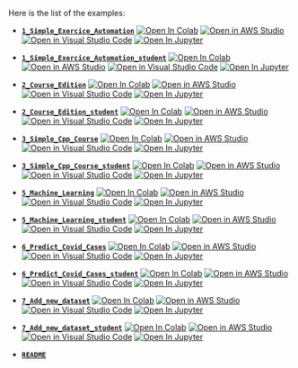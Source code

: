 Here is the list of the examples:

- [**`1_Simple_Exercice_Automation`**](https://github.com/gtherin/bulkhours/blob/main/examples/1_Simple_Exercice_Automation.ipynb) [![Open In Colab](https://colab.research.google.com/assets/colab-badge.svg)](https://colab.research.google.com/github/guydegnol/bulkhours/blob/main/examples/1_Simple_Exercice_Automation.ipynb) [![Open in AWS Studio](https://studiolab.sagemaker.aws/studiolab.svg)](https://studiolab.sagemaker.aws/import/github/guydegnol/bulkhours/blob/main/examples/1_Simple_Exercice_Automation.ipynb) [![Open in Visual Studio Code](https://img.shields.io/static/v1?logo=visualstudiocode&label=&message=Open%20in%20Visual%20Studio&labelColor=2c2c32&color=007acc&logoColor=007acc)](https://vscode.dev/github/guydegnol/bulkhours/blob/main/examples/1_Simple_Exercice_Automation.ipynb) [![Open In Jupyter](https://img.shields.io/static/v1?logo=jupyter&label=&message=Open%20in%20Jupyter&labelColor=636363&color=F37726&logoColor=F37726)](http://jupyter.bulkhours.eu/notebooks/web/bulkhours/notebooks/examples/1_Simple_Exercice_Automation.ipynb) 

- [**`1_Simple_Exercice_Automation_student`**](https://github.com/gtherin/bulkhours/blob/main/examples/1_Simple_Exercice_Automation_student.ipynb) [![Open In Colab](https://colab.research.google.com/assets/colab-badge.svg)](https://colab.research.google.com/github/guydegnol/bulkhours/blob/main/examples/1_Simple_Exercice_Automation_student.ipynb) [![Open in AWS Studio](https://studiolab.sagemaker.aws/studiolab.svg)](https://studiolab.sagemaker.aws/import/github/guydegnol/bulkhours/blob/main/examples/1_Simple_Exercice_Automation_student.ipynb) [![Open in Visual Studio Code](https://img.shields.io/static/v1?logo=visualstudiocode&label=&message=Open%20in%20Visual%20Studio&labelColor=2c2c32&color=007acc&logoColor=007acc)](https://vscode.dev/github/guydegnol/bulkhours/blob/main/examples/1_Simple_Exercice_Automation_student.ipynb) [![Open In Jupyter](https://img.shields.io/static/v1?logo=jupyter&label=&message=Open%20in%20Jupyter&labelColor=636363&color=F37726&logoColor=F37726)](http://jupyter.bulkhours.eu/notebooks/web/bulkhours/notebooks/examples/1_Simple_Exercice_Automation_student.ipynb) 

- [**`2_Course_Edition`**](https://github.com/gtherin/bulkhours/blob/main/examples/2_Course_Edition.ipynb) [![Open In Colab](https://colab.research.google.com/assets/colab-badge.svg)](https://colab.research.google.com/github/guydegnol/bulkhours/blob/main/examples/2_Course_Edition.ipynb) [![Open in AWS Studio](https://studiolab.sagemaker.aws/studiolab.svg)](https://studiolab.sagemaker.aws/import/github/guydegnol/bulkhours/blob/main/examples/2_Course_Edition.ipynb) [![Open in Visual Studio Code](https://img.shields.io/static/v1?logo=visualstudiocode&label=&message=Open%20in%20Visual%20Studio&labelColor=2c2c32&color=007acc&logoColor=007acc)](https://vscode.dev/github/guydegnol/bulkhours/blob/main/examples/2_Course_Edition.ipynb) [![Open In Jupyter](https://img.shields.io/static/v1?logo=jupyter&label=&message=Open%20in%20Jupyter&labelColor=636363&color=F37726&logoColor=F37726)](http://jupyter.bulkhours.eu/notebooks/web/bulkhours/notebooks/examples/2_Course_Edition.ipynb) 

- [**`2_Course_Edition_student`**](https://github.com/gtherin/bulkhours/blob/main/examples/2_Course_Edition_student.ipynb) [![Open In Colab](https://colab.research.google.com/assets/colab-badge.svg)](https://colab.research.google.com/github/guydegnol/bulkhours/blob/main/examples/2_Course_Edition_student.ipynb) [![Open in AWS Studio](https://studiolab.sagemaker.aws/studiolab.svg)](https://studiolab.sagemaker.aws/import/github/guydegnol/bulkhours/blob/main/examples/2_Course_Edition_student.ipynb) [![Open in Visual Studio Code](https://img.shields.io/static/v1?logo=visualstudiocode&label=&message=Open%20in%20Visual%20Studio&labelColor=2c2c32&color=007acc&logoColor=007acc)](https://vscode.dev/github/guydegnol/bulkhours/blob/main/examples/2_Course_Edition_student.ipynb) [![Open In Jupyter](https://img.shields.io/static/v1?logo=jupyter&label=&message=Open%20in%20Jupyter&labelColor=636363&color=F37726&logoColor=F37726)](http://jupyter.bulkhours.eu/notebooks/web/bulkhours/notebooks/examples/2_Course_Edition_student.ipynb) 

- [**`3_Simple_Cpp_Course`**](https://github.com/gtherin/bulkhours/blob/main/examples/3_Simple_Cpp_Course.ipynb) [![Open In Colab](https://colab.research.google.com/assets/colab-badge.svg)](https://colab.research.google.com/github/guydegnol/bulkhours/blob/main/examples/3_Simple_Cpp_Course.ipynb) [![Open in AWS Studio](https://studiolab.sagemaker.aws/studiolab.svg)](https://studiolab.sagemaker.aws/import/github/guydegnol/bulkhours/blob/main/examples/3_Simple_Cpp_Course.ipynb) [![Open in Visual Studio Code](https://img.shields.io/static/v1?logo=visualstudiocode&label=&message=Open%20in%20Visual%20Studio&labelColor=2c2c32&color=007acc&logoColor=007acc)](https://vscode.dev/github/guydegnol/bulkhours/blob/main/examples/3_Simple_Cpp_Course.ipynb) [![Open In Jupyter](https://img.shields.io/static/v1?logo=jupyter&label=&message=Open%20in%20Jupyter&labelColor=636363&color=F37726&logoColor=F37726)](http://jupyter.bulkhours.eu/notebooks/web/bulkhours/notebooks/examples/3_Simple_Cpp_Course.ipynb) 

- [**`3_Simple_Cpp_Course_student`**](https://github.com/gtherin/bulkhours/blob/main/examples/3_Simple_Cpp_Course_student.ipynb) [![Open In Colab](https://colab.research.google.com/assets/colab-badge.svg)](https://colab.research.google.com/github/guydegnol/bulkhours/blob/main/examples/3_Simple_Cpp_Course_student.ipynb) [![Open in AWS Studio](https://studiolab.sagemaker.aws/studiolab.svg)](https://studiolab.sagemaker.aws/import/github/guydegnol/bulkhours/blob/main/examples/3_Simple_Cpp_Course_student.ipynb) [![Open in Visual Studio Code](https://img.shields.io/static/v1?logo=visualstudiocode&label=&message=Open%20in%20Visual%20Studio&labelColor=2c2c32&color=007acc&logoColor=007acc)](https://vscode.dev/github/guydegnol/bulkhours/blob/main/examples/3_Simple_Cpp_Course_student.ipynb) [![Open In Jupyter](https://img.shields.io/static/v1?logo=jupyter&label=&message=Open%20in%20Jupyter&labelColor=636363&color=F37726&logoColor=F37726)](http://jupyter.bulkhours.eu/notebooks/web/bulkhours/notebooks/examples/3_Simple_Cpp_Course_student.ipynb) 

- [**`5_Machine_Learning`**](https://github.com/gtherin/bulkhours/blob/main/examples/5_Machine_Learning.ipynb) [![Open In Colab](https://colab.research.google.com/assets/colab-badge.svg)](https://colab.research.google.com/github/guydegnol/bulkhours/blob/main/examples/5_Machine_Learning.ipynb) [![Open in AWS Studio](https://studiolab.sagemaker.aws/studiolab.svg)](https://studiolab.sagemaker.aws/import/github/guydegnol/bulkhours/blob/main/examples/5_Machine_Learning.ipynb) [![Open in Visual Studio Code](https://img.shields.io/static/v1?logo=visualstudiocode&label=&message=Open%20in%20Visual%20Studio&labelColor=2c2c32&color=007acc&logoColor=007acc)](https://vscode.dev/github/guydegnol/bulkhours/blob/main/examples/5_Machine_Learning.ipynb) [![Open In Jupyter](https://img.shields.io/static/v1?logo=jupyter&label=&message=Open%20in%20Jupyter&labelColor=636363&color=F37726&logoColor=F37726)](http://jupyter.bulkhours.eu/notebooks/web/bulkhours/notebooks/examples/5_Machine_Learning.ipynb) 

- [**`5_Machine_Learning_student`**](https://github.com/gtherin/bulkhours/blob/main/examples/5_Machine_Learning_student.ipynb) [![Open In Colab](https://colab.research.google.com/assets/colab-badge.svg)](https://colab.research.google.com/github/guydegnol/bulkhours/blob/main/examples/5_Machine_Learning_student.ipynb) [![Open in AWS Studio](https://studiolab.sagemaker.aws/studiolab.svg)](https://studiolab.sagemaker.aws/import/github/guydegnol/bulkhours/blob/main/examples/5_Machine_Learning_student.ipynb) [![Open in Visual Studio Code](https://img.shields.io/static/v1?logo=visualstudiocode&label=&message=Open%20in%20Visual%20Studio&labelColor=2c2c32&color=007acc&logoColor=007acc)](https://vscode.dev/github/guydegnol/bulkhours/blob/main/examples/5_Machine_Learning_student.ipynb) [![Open In Jupyter](https://img.shields.io/static/v1?logo=jupyter&label=&message=Open%20in%20Jupyter&labelColor=636363&color=F37726&logoColor=F37726)](http://jupyter.bulkhours.eu/notebooks/web/bulkhours/notebooks/examples/5_Machine_Learning_student.ipynb) 

- [**`6_Predict_Covid_Cases`**](https://github.com/gtherin/bulkhours/blob/main/examples/6_Predict_Covid_Cases.ipynb) [![Open In Colab](https://colab.research.google.com/assets/colab-badge.svg)](https://colab.research.google.com/github/guydegnol/bulkhours/blob/main/examples/6_Predict_Covid_Cases.ipynb) [![Open in AWS Studio](https://studiolab.sagemaker.aws/studiolab.svg)](https://studiolab.sagemaker.aws/import/github/guydegnol/bulkhours/blob/main/examples/6_Predict_Covid_Cases.ipynb) [![Open in Visual Studio Code](https://img.shields.io/static/v1?logo=visualstudiocode&label=&message=Open%20in%20Visual%20Studio&labelColor=2c2c32&color=007acc&logoColor=007acc)](https://vscode.dev/github/guydegnol/bulkhours/blob/main/examples/6_Predict_Covid_Cases.ipynb) [![Open In Jupyter](https://img.shields.io/static/v1?logo=jupyter&label=&message=Open%20in%20Jupyter&labelColor=636363&color=F37726&logoColor=F37726)](http://jupyter.bulkhours.eu/notebooks/web/bulkhours/notebooks/examples/6_Predict_Covid_Cases.ipynb) 

- [**`6_Predict_Covid_Cases_student`**](https://github.com/gtherin/bulkhours/blob/main/examples/6_Predict_Covid_Cases_student.ipynb) [![Open In Colab](https://colab.research.google.com/assets/colab-badge.svg)](https://colab.research.google.com/github/guydegnol/bulkhours/blob/main/examples/6_Predict_Covid_Cases_student.ipynb) [![Open in AWS Studio](https://studiolab.sagemaker.aws/studiolab.svg)](https://studiolab.sagemaker.aws/import/github/guydegnol/bulkhours/blob/main/examples/6_Predict_Covid_Cases_student.ipynb) [![Open in Visual Studio Code](https://img.shields.io/static/v1?logo=visualstudiocode&label=&message=Open%20in%20Visual%20Studio&labelColor=2c2c32&color=007acc&logoColor=007acc)](https://vscode.dev/github/guydegnol/bulkhours/blob/main/examples/6_Predict_Covid_Cases_student.ipynb) [![Open In Jupyter](https://img.shields.io/static/v1?logo=jupyter&label=&message=Open%20in%20Jupyter&labelColor=636363&color=F37726&logoColor=F37726)](http://jupyter.bulkhours.eu/notebooks/web/bulkhours/notebooks/examples/6_Predict_Covid_Cases_student.ipynb) 

- [**`7_Add_new_dataset`**](https://github.com/gtherin/bulkhours/blob/main/examples/7_Add_new_dataset.ipynb) [![Open In Colab](https://colab.research.google.com/assets/colab-badge.svg)](https://colab.research.google.com/github/guydegnol/bulkhours/blob/main/examples/7_Add_new_dataset.ipynb) [![Open in AWS Studio](https://studiolab.sagemaker.aws/studiolab.svg)](https://studiolab.sagemaker.aws/import/github/guydegnol/bulkhours/blob/main/examples/7_Add_new_dataset.ipynb) [![Open in Visual Studio Code](https://img.shields.io/static/v1?logo=visualstudiocode&label=&message=Open%20in%20Visual%20Studio&labelColor=2c2c32&color=007acc&logoColor=007acc)](https://vscode.dev/github/guydegnol/bulkhours/blob/main/examples/7_Add_new_dataset.ipynb) [![Open In Jupyter](https://img.shields.io/static/v1?logo=jupyter&label=&message=Open%20in%20Jupyter&labelColor=636363&color=F37726&logoColor=F37726)](http://jupyter.bulkhours.eu/notebooks/web/bulkhours/notebooks/examples/7_Add_new_dataset.ipynb) 

- [**`7_Add_new_dataset_student`**](https://github.com/gtherin/bulkhours/blob/main/examples/7_Add_new_dataset_student.ipynb) [![Open In Colab](https://colab.research.google.com/assets/colab-badge.svg)](https://colab.research.google.com/github/guydegnol/bulkhours/blob/main/examples/7_Add_new_dataset_student.ipynb) [![Open in AWS Studio](https://studiolab.sagemaker.aws/studiolab.svg)](https://studiolab.sagemaker.aws/import/github/guydegnol/bulkhours/blob/main/examples/7_Add_new_dataset_student.ipynb) [![Open in Visual Studio Code](https://img.shields.io/static/v1?logo=visualstudiocode&label=&message=Open%20in%20Visual%20Studio&labelColor=2c2c32&color=007acc&logoColor=007acc)](https://vscode.dev/github/guydegnol/bulkhours/blob/main/examples/7_Add_new_dataset_student.ipynb) [![Open In Jupyter](https://img.shields.io/static/v1?logo=jupyter&label=&message=Open%20in%20Jupyter&labelColor=636363&color=F37726&logoColor=F37726)](http://jupyter.bulkhours.eu/notebooks/web/bulkhours/notebooks/examples/7_Add_new_dataset_student.ipynb) 

- [**`README`**](https://github.com/gtherin/bulkhours/blob/main/examples/README.md) 
